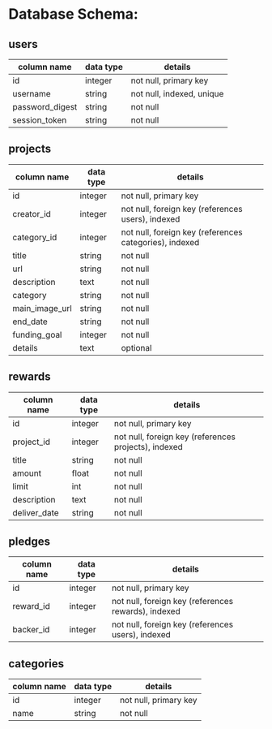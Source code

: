# Database Schema:

## users
column name     | data type | details
----------------|-----------|-----------------------
id              | integer   | not null, primary key
username        | string    | not null, indexed, unique
password_digest | string    | not null
session_token   | string    | not null

## projects
column name        | data type | details
-------------------|-----------|-----------------------
id                 | integer   | not null, primary key
creator_id         | integer   | not null, foreign key (references users), indexed
category_id        | integer   | not null, foreign key (references categories), indexed
title              | string    | not null
url                | string    | not null
description        | text      | not null
category           | string    | not null
main_image_url     | string    | not null
end_date           | string    | not null
funding_goal       | integer   | not null
details            | text      | optional

## rewards
column name  | data type | details
-------------|-----------|-----------------------
id           | integer   | not null, primary key
project_id   | integer   | not null, foreign key (references projects), indexed
title        | string    | not null
amount       | float     | not null
limit        | int       | not null
description  | text      | not null
deliver_date | string    | not null

## pledges
column name | data type | details
------------|-----------|-----------------------
id          | integer   | not null, primary key
reward_id   | integer   | not null, foreign key (references rewards), indexed
backer_id   | integer   | not null, foreign key (references users), indexed

## categories
column name | data type | details
------------|-----------|-----------------------
id          | integer   | not null, primary key
name        | string    | not null
